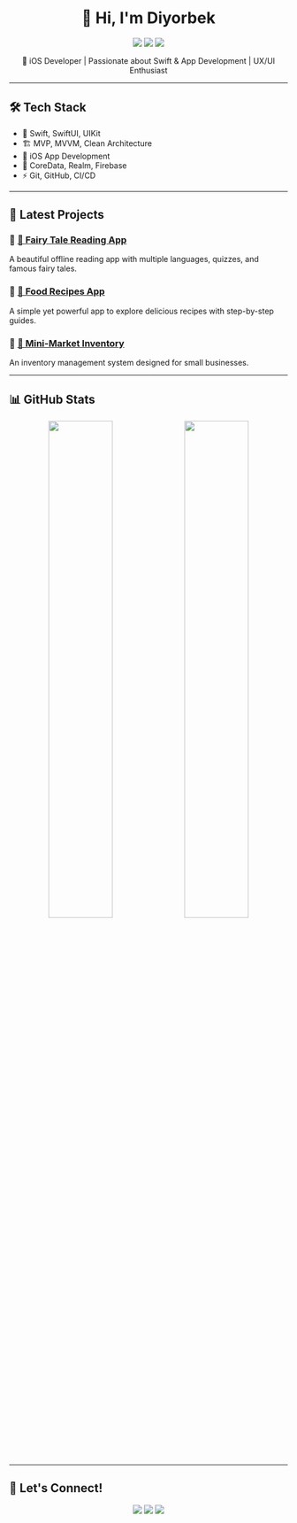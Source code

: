 <h1 align="center">👋 Hi, I'm Diyorbek</h1>

<p align="center">
  <img src="https://img.shields.io/badge/Swift-FA7343?style=for-the-badge&logo=swift&logoColor=white">
  <img src="https://img.shields.io/badge/iOS-000000?style=for-the-badge&logo=apple&logoColor=white">
  <img src="https://img.shields.io/badge/Xcode-147EFB?style=for-the-badge&logo=xcode&logoColor=white">
</p>

<p align="center">
  🚀 iOS Developer | Passionate about Swift & App Development | UX/UI Enthusiast
</p>

---

## 🛠 **Tech Stack**
- 🚀 Swift, SwiftUI, UIKit  
- 🏗 MVP, MVVM, Clean Architecture  
- 📱 iOS App Development  
- 🔗 CoreData, Realm, Firebase  
- ⚡ Git, GitHub, CI/CD  

---

## 📲 **Latest Projects**
### 🔹 [📖 Fairy Tale Reading App](https://github.com/yourproject)
A beautiful offline reading app with multiple languages, quizzes, and famous fairy tales.

### 🔹 [🍔 Food Recipes App](https://github.com/yourproject)
A simple yet powerful app to explore delicious recipes with step-by-step guides.

### 🔹 [🛒 Mini-Market Inventory](https://github.com/yourproject)
An inventory management system designed for small businesses.

---

## 📊 **GitHub Stats**
<p align="center">
  <img src="https://github-readme-stats.vercel.app/api?username=yourusername&show_icons=true&theme=radical" width="48%">
  <img src="https://github-readme-streak-stats.herokuapp.com/?user=yourusername&theme=radical" width="48%">
</p>

---

## 📩 **Let's Connect!**
<p align="center">
  <a href="https://linkedin.com/in/diyorbek-hikmatullayev"><img src="https://img.shields.io/badge/LinkedIn-0A66C2?style=for-the-badge&logo=linkedin&logoColor=white"></a>
  <a href="https://twitter.com/yourhandle"><img src="https://img.shields.io/badge/Twitter-1DA1F2?style=for-the-badge&logo=twitter&logoColor=white"></a>
  <a href="mailto:your.email@gmail.com"><img src="https://img.shields.io/badge/Email-D14836?style=for-the-badge&logo=gmail&logoColor=white"></a>
</p>
